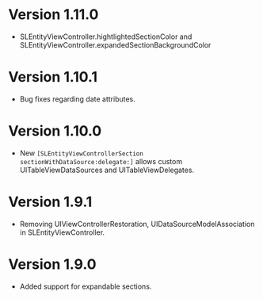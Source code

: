 # Version 1.11.0

* SLEntityViewController.hightlightedSectionColor and SLEntityViewController.expandedSectionBackgroundColor

# Version 1.10.1

* Bug fixes regarding date attributes.

# Version 1.10.0

* New `[SLEntityViewControllerSection sectionWithDataSource:delegate:]` allows custom UITableViewDataSources and UITableViewDelegates.

# Version 1.9.1

* Removing UIViewControllerRestoration, UIDataSourceModelAssociation in SLEntityViewController.

# Version 1.9.0

* Added support for expandable sections.
